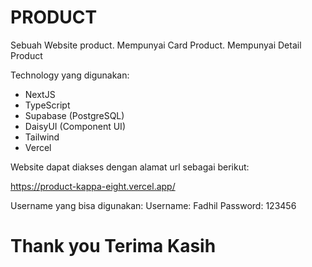 # PRODUCT

Sebuah Website product. Mempunyai Card Product. Mempunyai Detail Product

Technology yang digunakan:
- NextJS
- TypeScript
- Supabase (PostgreSQL)
- DaisyUI (Component UI)
- Tailwind
- Vercel

Website dapat diakses dengan alamat url sebagai berikut:

https://product-kappa-eight.vercel.app/

Username yang bisa digunakan:
    Username: Fadhil
    Password: 123456

Thank you Terima Kasih
=======